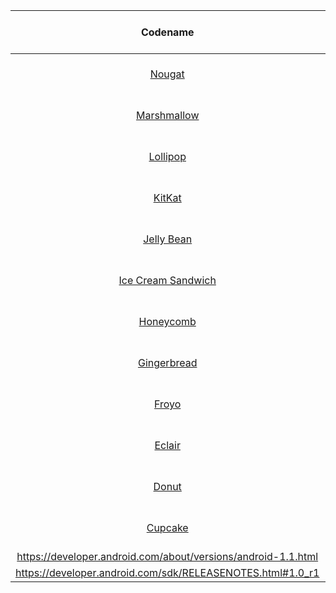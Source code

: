 | Codename | Version Number | Initial Release Date  | API Level||
| :-------------: |:-----:| :-----:| :-:|:-:|
| [Nougat](https://developer.android.com/about/versions/nougat/index.html)      | 7.0 | 08/22/2016 | 24|![alt text](https://raw.githubusercontent.com/hoangcau408/androidSDKHistory/master/nougat.png)|
| [Marshmallow](https://developer.android.com/about/versions/marshmallow/index.html) | 6.0-6.0.1 | 10/5/2015 | 23 | ![alt text](https://raw.githubusercontent.com/hoangcau408/androidSDKHistory/master/marshmallow.png) |
| [Lollipop](https://developer.android.com/about/versions/lollipop.html) | 5.0-5.1.1 | 11/12/2014 | 21-22 | ![alt text](https://raw.githubusercontent.com/hoangcau408/androidSDKHistory/master/lollipop.png) |
| [KitKat](https://developer.android.com/about/versions/kitkat.html) | 4.4-4.4.4 | 10/31/2013 | 19-20 | ![alt text](https://raw.githubusercontent.com/hoangcau408/androidSDKHistory/master/kitkat.png) |
| [Jelly Bean](https://developer.android.com/about/versions/jelly-bean.html) | 4.1-4.3.1 | 7/9/2012 | 16-18 | ![alt text](https://raw.githubusercontent.com/hoangcau408/androidSDKHistory/master/jellybean.png) |
| [Ice Cream Sandwich](https://developer.android.com/about/versions/android-4.0-highlights.html) | 4.0-4.0.4 | 10/18/2011 | 14-15 | ![alt text](https://raw.githubusercontent.com/hoangcau408/androidSDKHistory/master/icecreamsandwich.png) |
| [Honeycomb](https://developer.android.com/about/versions/android-3.0-highlights.html) | 3.0-3.2.6 | 02/22/2011 | 11-13 | ![alt text](https://raw.githubusercontent.com/hoangcau408/androidSDKHistory/master/honeycomb.png) |
| [Gingerbread](https://developer.android.com/about/versions/android-2.3-highlights.html) | 2.3-2.3.7 | 12/6/2010 | 9-10 | ![alt text](https://raw.githubusercontent.com/hoangcau408/androidSDKHistory/master/gingerbread.png) |
| [Froyo](https://developer.android.com/about/versions/android-2.2-highlights.html) | 2.2-2.2.3 | 05/20/2010 | 8 | ![alt text](https://raw.githubusercontent.com/hoangcau408/androidSDKHistory/master/froyo.png) |
| [Eclair](https://developer.android.com/about/versions/android-2.0-highlights.html) | 2.0-2.1 | 10/26/2009 | 5-7 | ![alt text](https://raw.githubusercontent.com/hoangcau408/androidSDKHistory/master/eclair.png) |
| [Donut](https://developer.android.com/about/versions/android-1.6-highlights.html) | 1.6 | 09/15/2009 | 4 | ![alt text](https://raw.githubusercontent.com/hoangcau408/androidSDKHistory/master/donut.png) |
| [Cupcake](https://developer.android.com/about/versions/android-1.5-highlights.html) | 1.5 | 04/27/2009 | 3 | ![alt text](https://raw.githubusercontent.com/hoangcau408/androidSDKHistory/master/cupcake.png) |
| https://developer.android.com/about/versions/android-1.1.html | 1.1 | 02/09/2009 | 2 ||
| https://developer.android.com/sdk/RELEASENOTES.html#1.0_r1 | 1.0 | 09/23/2008 | 1 ||
